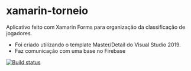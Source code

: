 # xamarin-torneio

Aplicativo feito com Xamarin Forms para organização da classificação de jogadores.

* Foi criado utilizando o template Master/Detail do Visual Studio 2019. 
* Faz comunicação com uma base no Firebase


[![Build status](https://build.appcenter.ms/v0.1/apps/0fde453d-ff68-4c2c-9e21-4b82c0f1b93f/branches/master/badge)](https://appcenter.ms)
